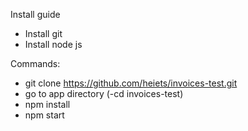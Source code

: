Install guide

- Install git
- Install node js

Commands:
- git clone https://github.com/heiets/invoices-test.git
- go to app directory (-cd invoices-test)
- npm install
- npm start
